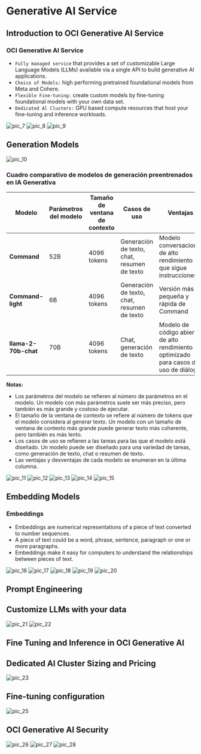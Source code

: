# Generative AI Service

## Introduction to OCI Generative AI Service

### OCI Generative AI Service

- `Fully managed service` that provides a set of customizable Large Language Models (LLMs) available via a single API to build generative Al applications.
- `Choice of Models:` high performing pretrained foundational models from Meta and Cohere.
- `Flexible Fine-tuning:` create custom models by fine-tuning foundational models with your own data set.
- `Dedicated Al Clusters:` GPU based compute resources that host your fine-tuning and inference workloads.

![pic_7](../img/pic_7.png)
![pic_8](../img/pic_8.png)
![pic_9](../img/pic_9.png)

## Generation Models

![pic_10](../img/pic_10.png)

### Cuadro comparativo de modelos de generación preentrenados en IA Generativa

| Modelo               | Parámetros del modelo | Tamaño de ventana de contexto | Casos de uso                                | Ventajas                                                                             | Desventajas               |
| -------------------- | --------------------- | ----------------------------- | ------------------------------------------- | ------------------------------------------------------------------------------------ | ------------------------- |
| **Command**          | 52B                   | 4096 tokens                   | Generación de texto, chat, resumen de texto | Modelo conversacional de alto rendimiento que sigue instrucciones                    | Modelo grande y costoso   |
| **Command-light**    | 6B                    | 4096 tokens                   | Generación de texto, chat, resumen de texto | Versión más pequeña y rápida de Command                                              | Menos preciso que Command |
| **Ilama-2-70b-chat** | 70B                   | 4096 tokens                   | Chat, generación de texto                   | Modelo de código abierto de alto rendimiento optimizado para casos de uso de diálogo | Modelo grande y costoso   |

**Notas:**

* Los parámetros del modelo se refieren al número de parámetros en el modelo. Un modelo con más parámetros suele ser más preciso, pero también es más grande y costoso de ejecutar.
* El tamaño de la ventana de contexto se refiere al número de tokens que el modelo considera al generar texto. Un modelo con un tamaño de ventana de contexto más grande puede generar texto más coherente, pero también es más lento.
* Los casos de uso se refieren a las tareas para las que el modelo está diseñado. Un modelo puede ser diseñado para una variedad de tareas, como generación de texto, chat o resumen de texto.
* Las ventajas y desventajas de cada modelo se enumeran en la última columna.

![pic_11](../img/pic_11.png)
![pic_12](../img/pic_12.png)
![pic_13](../img/pic_13.png)
![pic_14](../img/pic_14.png)
![pic_15](../img/pic_15.png)

## Embedding Models

### Embeddings

- Embeddings are numerical representations of a piece of text converted to number sequences.
- A piece of text could be a word, phrase, sentence, paragraph or one or more paragraphs.
- Embeddings make it easy for computers to understand the relationships between pieces of text.

![pic_16](../img/pic_16.png)
![pic_17](../img/pic_17.png)
![pic_18](../img/pic_18.png)
![pic_19](../img/pic_19.png)
![pic_20](../img/pic_20.png)

## Prompt Engineering

## Customize LLMs with your data

![pic_21](../img/pic_21.png)
![pic_22](../img/pic_22.png)

## Fine Tuning and Inference in OCI Generative AI

## Dedicated AI Cluster Sizing and Pricing

![pic_23](../img/pic_23.png)

## Fine-tuning configuration

![pic_25](../img/pic_25.png)

## OCI Generative AI Security

![pic_26](../img/pic_26.png)
![pic_27](../img/pic_27.png)
![pic_28](../img/pic_28.png)